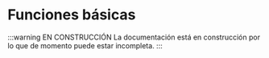 # Funciones básicas

:::warning EN CONSTRUCCIÓN
La documentación está en construcción por lo que de momento puede estar incompleta.
:::
